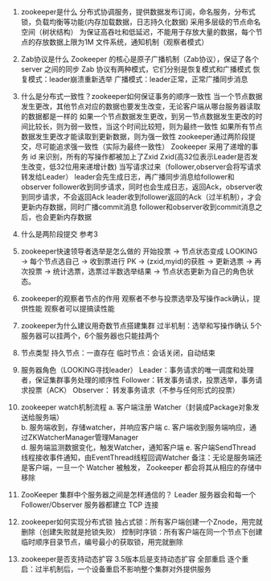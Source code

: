 1. zookeeper是什么
    分布式协调服务，提供数据发布订阅，命名服务，分布式锁，负载均衡等功能(内存加载数据，日志持久化数据)
    采用多层级的节点命名空间（树状结构）
    为保证高吞吐和低延迟，不能用于存放大量的数据，每个节点的存放数据上限为1M
    文件系统，通知机制（观察者模式）
2. Zab协议是什么
    Zookeeper 的核心是原子广播机制（Zab协议），保证了各个 server 之间的同步
    Zab 协议有两种模式，它们分别是恢复模式和广播模式
        恢复模式：leader崩溃重新选举
        广播模式：leader正常，正常广播同步消息
3. 什么是分布式一致性？zookeeper如何保证事务的顺序一致性
    当一个节点数据发生更改，其他节点对应的数据也要发生改变，无论客户端从哪台服务器读取的数据都是一样的
    如果一个节点数据发生更改，到另一节点数据发生更改的时间比较长，则为弱一致性，当这个时间比较短，则为最终一致性
    如果所有节点数据发生更改才能读取到更新数据，则为强一致性
    zookeeper通过两阶段提交，尽可能追求强一致性（实际为最终一致性）
    Zookeeper 采用了递增的事务 id 来识别，所有的写操作都被加上了Zxid
    Zxid(高32位表示Leader是否发生改变，低32位用来递增计数)
    当写请求过来（follower,observer会将写请求转发给Leader）
    leader会先生成日志，再广播同步消息给follower和observer
    follower收到同步请求，同时也会生成日志，返回Ack，observer收到同步请求，不会返回Ack
    leader收到follower返回的Ack（过半机制），才会更新内存数据，同时广播commit消息
    follower和observer收到commit消息之后，也会更新内存数据
4. 什么是两阶段提交
    参考3
5. zookeeper快速领导者选举是怎么做的
    开始投票 -> 节点状态变成 LOOKING -> 每个节点选自己
    -> 收到票进行 PK -> (zxid,myid)的获胜 -> 更新选票 
    -> 再次投票 -> 统计选票，选票过半数选举结果 
    -> 节点状态更新为自己的角色状态。
6. zookeeper的观察者节点的作用
    观察者不参与投票选举及写操作ack确认，提供性能
    观察者可以提搞读性能
7. zookeeper为什么建议用奇数节点搭建集群
    过半机制：选举和写操作确认
    5个服务器可以挂两个，6个服务器也只能挂两个
8. 节点类型
    持久节点：一直存在
    临时节点：会话关闭，自动结束
9. 服务器角色（LOOKING寻找leader）
   Leader：事务请求的唯一调度和处理者，保证集群事务处理的顺序性
   Follower：转发事务请求，投票选举，事务请求投票（ACK）
   Observer： 转发事务请求（不参与任何形式的投票）

10. zookeeper watch机制流程
    a. 客户端注册 Watcher（封装成Package对象发送给服务端）           
    b. 服务端收到，存储watcher，并响应客户端
    c. 客户端收到服务端响应，通过ZKWatcherManager管理Manager         
    d. 服务端监测数据变化，触发Watcher，通知客户端
    e. 客户端SendThread线程接收事件通知，由EventThread线程回调Watcher 
    备注：无论是服务端还是客户端，一旦一个 Watcher 被触发， Zookeeper 都会将其从相应的存储中移除
    
11. ZooKeeper 集群中个服务器之间是怎样通信的？
    Leader 服务器会和每一个 Follower/Observer 服务器都建立 TCP 连接
    
12. zookeeper如何实现分布式锁
    独占式锁：所有客户端创建一个Znode，用完就删除（创建失败就是抢锁失败）
    控制时序锁：所有客户端在同一个节点下创建临时顺序目录节点，编号最小的获取锁，用完就删除
13. zookeeper是否支持动态扩容
    3.5版本后是支持动态扩容
    全部重启
    逐个重启：过半机制后，一个设备重启不影响整个集群对外提供服务
    

    
